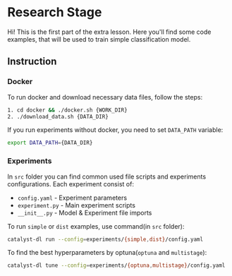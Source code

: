 # Research Stage

Hi! This is the first part of the extra lesson. 
Here you'll find some code examples, that will be used to train simple classification model.

## Instruction

### Docker

To run docker and download necessary data files, follow the steps:

```bash
1. cd docker && ./docker.sh {WORK_DIR}
2. ./download_data.sh {DATA_DIR} 
```

If you run experiments without docker, you need to set `DATA_PATH` variable:

```bash
export DATA_PATH={DATA_DIR}
```

### Experiments

In ``src`` folder you can find common used file scripts and experiments configurations. 
Each experiment consist of:
- `config.yaml` - Experiment parameters
- `experiment.py` - Main experiment scripts
- `__init__.py` - Model & Experiment file imports

To run `simple` or `dist` examples, use command(in `src` folder):
```bash
catalyst-dl run --config=experiments/{simple,dist}/config.yaml
```

To find the best hyperparameters by optuna(`optuna` and `multistage`):

```bash
catalyst-dl tune --config=experiments/{optuna,multistage}/config.yaml
```